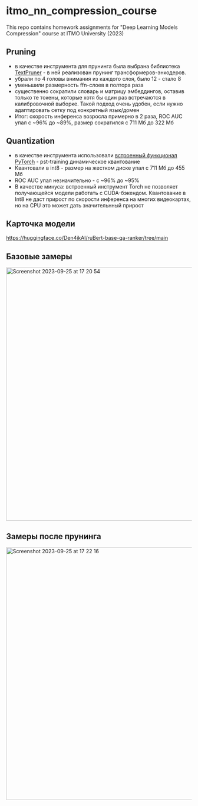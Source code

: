 # itmo_nn_compression_course
This repo contains homework assignments for "Deep Learning Models Compression" course at ITMO University (2023)

## Pruning
- в качестве инструмента для прунинга была выбрана библиотека [TextPruner](https://github.com/airaria/TextPruner) - в ней реализован прунинг трансформеров-энкодеров.
- убрали по 4 головы внимания из каждого слоя, было 12 - стало 8
- уменьшили размерность ffn-слоев в полтора раза
- существенно сократили словарь и матрицу эмбеддингов, оставив только те токены, которые хотя бы один раз встречаются в калибровочной выборке. Такой подход очень удобен, если нужно адаптировать сетку под конкретный язык/домен
- Итог: скорость инференса возросла примерно в 2 раза, ROC AUC упал с ~96% до ~89%, размер сократился с 711 Мб до 322 Мб

## Quantization
- в качестве инструмента использовали [встроенный функционал PyTorch](https://pytorch.org/tutorials/intermediate/dynamic_quantization_bert_tutorial.html) - pst-training динамическое квантование
- Квантовали в int8 - размер на жестком диске упал с 711 Мб до 455 Мб
- ROC AUC упал незначительно - с ~96% до ~95%
- В качестве минуса: встроенный инструмент Torch не позволяет получающейся модели работать с CUDA-бэкендом. Квантование в Int8 не даст прирост по скорости инференса на многих видеокартах, но на CPU это может дать значительнный прирост

## Карточка модели
https://huggingface.co/Den4ikAI/ruBert-base-qa-ranker/tree/main

## Базовые замеры
<img width="688" alt="Screenshot 2023-09-25 at 17 20 54" src="https://github.com/arsenplus/itmo_nn_compression_course/assets/56270907/9101eeb1-5f14-44c9-a6cf-b4f0a76b4b99">

## Замеры после прунинга
<img width="686" alt="Screenshot 2023-09-25 at 17 22 16" src="https://github.com/arsenplus/itmo_nn_compression_course/assets/56270907/207675ca-dff7-4918-9662-1db4b275b0f5">


